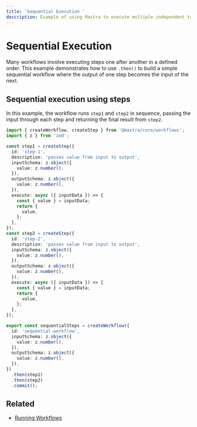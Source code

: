 ```yaml
---
title: 'Sequential Execution '
description: Example of using Mastra to execute multiple independent tasks in sequence within a workflow.
---
```


# Sequential Execution

Many workflows involve executing steps one after another in a defined order. This example demonstrates how to use `.then()` to build a simple sequential workflow where the output of one step becomes the input of the next.

## Sequential execution using steps

In this example, the workflow runs `step1` and `step2` in sequence, passing the input through each step and returning the final result from `step2`.

```typescript filename="src/mastra/workflows/example-sequential-steps.ts" showLineNumbers copy
import { createWorkflow, createStep } from '@mastra/core/workflows';
import { z } from 'zod';

const step1 = createStep({
  id: 'step-1',
  description: 'passes value from input to output',
  inputSchema: z.object({
    value: z.number(),
  }),
  outputSchema: z.object({
    value: z.number(),
  }),
  execute: async ({ inputData }) => {
    const { value } = inputData;
    return {
      value,
    };
  },
});
const step2 = createStep({
  id: 'step-2',
  description: 'passes value from input to output',
  inputSchema: z.object({
    value: z.number(),
  }),
  outputSchema: z.object({
    value: z.number(),
  }),
  execute: async ({ inputData }) => {
    const { value } = inputData;
    return {
      value,
    };
  },
});

export const sequentialSteps = createWorkflow({
  id: 'sequential-workflow',
  inputSchema: z.object({
    value: z.number(),
  }),
  outputSchema: z.object({
    value: z.number(),
  }),
})
  .then(step1)
  .then(step2)
  .commit();
```

## Related

- [Running Workflows](./running-workflows)

